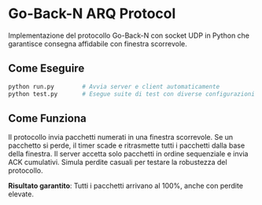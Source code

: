 # Go-Back-N ARQ Protocol

Implementazione del protocollo Go-Back-N con socket UDP in Python che garantisce consegna affidabile con finestra scorrevole.

## Come Eseguire

```bash
python run.py        # Avvia server e client automaticamente
python test.py       # Esegue suite di test con diverse configurazioni
```

## Come Funziona

Il protocollo invia pacchetti numerati in una finestra scorrevole. Se un pacchetto si perde, il timer scade e ritrasmette tutti i pacchetti dalla base della finestra. Il server accetta solo pacchetti in ordine sequenziale e invia ACK cumulativi. Simula perdite casuali per testare la robustezza del protocollo.

**Risultato garantito**: Tutti i pacchetti arrivano al 100%, anche con perdite elevate.
